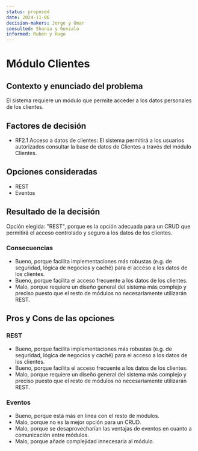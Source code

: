```yaml
---
status: proposed
date: 2024-11-06
decision-makers: Jorge y Omar
consulted: Shania y Gonzalo
informed: Rubén y Hugo
---
```


# Módulo Clientes

## Contexto y enunciado del problema

El sistema requiere un módulo que permite acceder a los datos personales de los clientes.

## Factores de decisión

* RF2.1 Acceso a datos de clientes: El sistema permitirá a los usuarios autorizados consultar la base de datos de Clientes a través del módulo Clientes.

## Opciones consideradas

* REST
* Eventos

## Resultado de la decisión

Opción elegida: "REST", porque es la opción adecuada para un CRUD que permitirá el acceso controlado y seguro a los datos de los clientes.

### Consecuencias

* Bueno, porque facilita implementaciones más robustas (e.g. de seguridad, lógica de negocios y caché) para el acceso a los datos de los clientes.
* Bueno, porque facilita el acceso frecuente a los datos de los clientes.
* Malo, porque requiere un diseño general del sistema más complejo y preciso puesto que el resto de módulos no necesariamente utilizarán REST.

## Pros y Cons de las opciones

### REST

* Bueno, porque facilita implementaciones más robustas (e.g. de seguridad, lógica de negocios y caché) para el acceso a los datos de los clientes.
* Bueno, porque facilita el acceso frecuente a los datos de los clientes.
* Malo, porque requiere un diseño general del sistema más complejo y preciso puesto que el resto de módulos no necesariamente utilizarán REST.

### Eventos

* Bueno, porque está más en línea con el resto de módulos.
* Malo, porque no es la mejor opción para un CRUD.
* Malo, porque se desaprovecharían las ventajas de eventos en cuanto a comunicación entre módulos.
* Malo, porque añade complejidad innecesaria al módulo.
